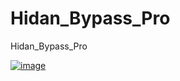 # Hidan_Bypass_Pro
Hidan_Bypass_Pro


<a href="https://ibb.co/5581XN9"><img src="https://i.ibb.co/D7C1Pxb/image.png" alt="image" border="0"></a>
